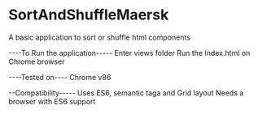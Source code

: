 # SortAndShuffleMaersk
A basic application to sort or shuffle html components


----To Run the application-----
Enter views folder
Run the Index.html on Chrome browser

----Tested on----
Chrome v86

--Compatibility-----
Uses ES6, semantic taga and Grid layout
Needs a browser with ES6 support
